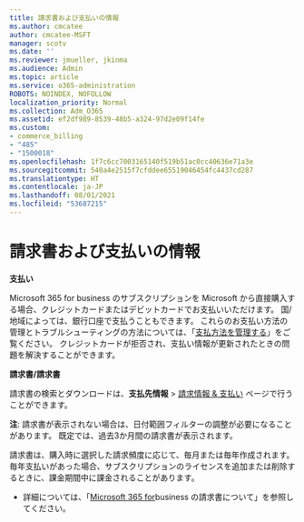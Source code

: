 ```yaml
---
title: 請求書および支払いの情報
ms.author: cmcatee
author: cmcatee-MSFT
manager: scotv
ms.date: ''
ms.reviewer: jmueller, jkinma
ms.audience: Admin
ms.topic: article
ms.service: o365-administration
ROBOTS: NOINDEX, NOFOLLOW
localization_priority: Normal
ms.collection: Adm_O365
ms.assetid: ef2df989-8539-48b5-a324-97d2e09f14fe
ms.custom:
- commerce_billing
- "485"
- "1500018"
ms.openlocfilehash: 1f7c6cc7003165140f519b51ac0cc40636e71a3e
ms.sourcegitcommit: 540a4e2515f7cfddee65519046454fc4437cd287
ms.translationtype: HT
ms.contentlocale: ja-JP
ms.lasthandoff: 08/01/2021
ms.locfileid: "53687215"
---
```

# <a name="invoice-and-payment-information"></a>請求書および支払いの情報

**支払い**

Microsoft 365 for business のサブスクリプションを Microsoft から直接購入する場合、クレジットカードまたはデビットカードでお支払いいただけます。  国/地域によっては、銀行口座で支払うこともできます。  これらのお支払い方法の管理とトラブルシューティングの方法については、「[支払方法を管理する](/microsoft-365/commerce/billing-and-payments/manage-payment-methods)」をご覧ください。 クレジットカードが拒否され、支払い情報が更新されたときの問題を解決することができます。

**請求書/請求書**

請求書の検索とダウンロードは、**支払先情報** > [請求情報 & 支払い](https://go.microsoft.com/fwlink/p/?linkid=848039) ページで行うことができます。  

**注**: 請求書が表示されない場合は、日付範囲フィルターの調整が必要になることがあります。  既定では、過去3か月間の請求書が表示されます。

請求書は、購入時に選択した請求頻度に応じて、毎月または毎年作成されます。  毎年支払いがあった場合、サブスクリプションのライセンスを追加または削除するときに、課金期間中に課金されることがあります。

- 詳細については、「[Microsoft 365 for](/microsoft-365/commerce/billing-and-payments/understand-your-invoice2)business の請求書について」を参照してください。